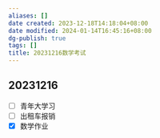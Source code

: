 ```yaml
---
aliases: []
date created: 2023-12-18T14:18:04+08:00
date modified: 2024-01-14T16:45:16+08:00
dg-publish: true
tags: []
title: 20231216数学考试
---
```


## 20231216
- [ ] 青年大学习
- [ ] 出租车报销
- [x] 数学作业